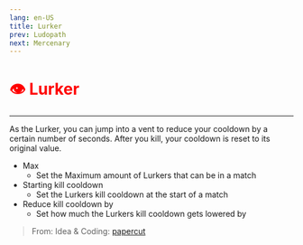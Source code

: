 ```yaml
---
lang: en-US
title: Lurker
prev: Ludopath
next: Mercenary
---
```


# <font color=red>👁️ <b>Lurker</b></font> <Badge text="Killing" type="tip" vertical="middle"/>
---

As the Lurker, you can jump into a vent to reduce your cooldown by a certain number of seconds. After you kill, your cooldown is reset to its original value.
* Max
  * Set the Maximum amount of Lurkers that can be in a match
* Starting kill cooldown
  * Set the Lurkers kill cooldown at the start of a match
* Reduce kill cooldown by
  * Set how much the Lurkers kill cooldown gets lowered by

> From: Idea & Coding: [papercut](https://github.com/lars-wu)
